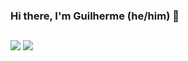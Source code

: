 ### Hi there, I'm Guilherme (he/him) 👋
  ##
 

  <a href = "mailto:guilherme.vazquez@outlook.com"><img src="https://img.shields.io/badge/Microsoft_Outlook-0078D4?style=for-the-badge&logo=microsoft-outlook&logoColor=white" target="_blank"></a>
  <a href="https://www.linkedin.com/in/guilherme-vazquez-garcia-a02abb124/" target="_blank"><img src="https://img.shields.io/badge/-LinkedIn-%230077B5?style=for-the-badge&logo=linkedin&logoColor=white" target="_blank"></a> 
<div align="center">
  <a href="https://github.com/gitguilherme">
 
